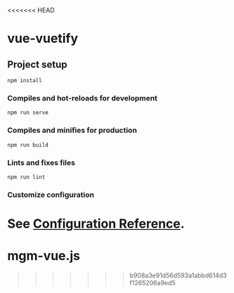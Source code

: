<<<<<<< HEAD
# vue-vuetify

## Project setup
```
npm install
```

### Compiles and hot-reloads for development
```
npm run serve
```

### Compiles and minifies for production
```
npm run build
```

### Lints and fixes files
```
npm run lint
```

### Customize configuration
See [Configuration Reference](https://cli.vuejs.org/config/).
=======
# mgm-vue.js
>>>>>>> b908a3e91d56d593a1abbd614d3f1265206a9ed5
